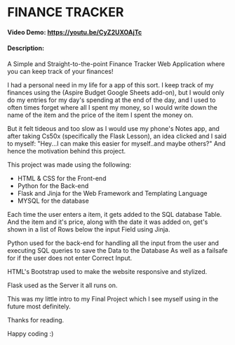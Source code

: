 # FINANCE TRACKER
#### Video Demo:  <https://youtu.be/CyZ2UXOAjTc>
#### Description:
A Simple and Straight-to-the-point Finance Tracker Web Application where you can keep track of your finances!

I had a personal need in my life for a app of this sort. I keep track of my finances using the (Aspire Budget Google Sheets add-on), but I would only do my entries for my day's spending at the end of the day, and I used to often times forget where all I spent my money, so I would write down the name of the item and the price of the item I spent the money on.

But it felt tideous and too slow as I would use my phone's Notes app, and after taking Cs50x (specifically the Flask Lesson), an idea clicked and I said to myself: "Hey...I can make this easier for myself..and maybe others?" And hence the motivation behind this project.

This project was made using the following:

* HTML & CSS for the Front-end
* Python for the Back-end
* Flask and Jinja for the Web Framework and Templating Language
* MYSQL for the database

Each time the user enters a item, it gets added to the SQL database Table.
And the item and it's price, along with the date it was added on, get's shown in a list of Rows below the input Field using Jinja.

Python used for the back-end for handling all the input from the user and executing SQL queries to save the Data to the Database
As well as a failsafe for if the user does not enter Correct Input.

HTML's Bootstrap used to make the website responsive and stylized.

Flask used as the Server it all runs on.

This was my little intro to my Final Project which I see myself using in the future most definitely. 

Thanks for reading.

Happy coding :)